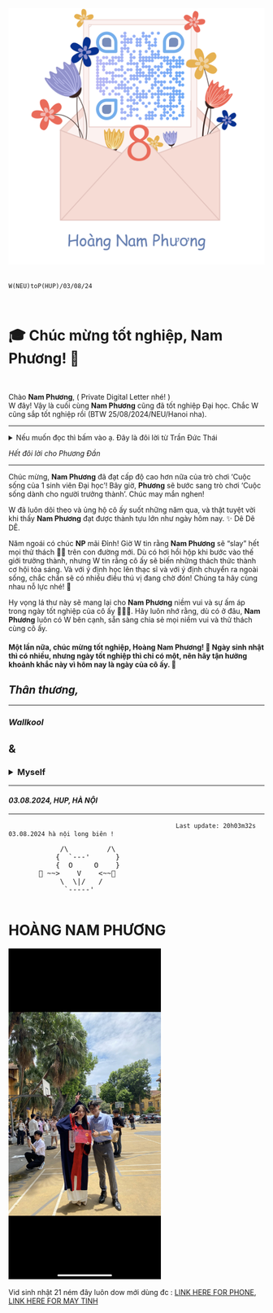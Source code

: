 <img src="https://github.com/Wallkool123456/graduation-letter-/blob/master/_Private%20digital%20letter%20for%20Ho%C3%A0ng%20Nam%20Ph%C6%B0%C6%A1ng's%20graduation%20ceremony._.png" alt="Image 1" width="1200"/>
                                                       
                                                        W(NEU)toP(HUP)/03/08/24

<br>

# 🎓 Chúc mừng tốt nghiệp, **Nam Phương**! 🎉
<br>

Chào **Nam Phương**, ( Private Digital Letter nhé! )  
W đây! Vậy là cuối cùng **Nam Phương** cũng đã tốt nghiệp Đại học. Chắc W cũng sắp tốt nghiệp rồi (BTW 25/08/2024/NEU/Hanoi nha). 
<br>

---

<details>
<summary>Nếu muốn đọc thì bấm vào ạ. Đây là đôi lời từ Trần Đức Thái</summary>
  
<br>

Nếu như m đã ấn chọn vào đoạn này thì bức thư chắc chắn sẽ bị hủy link sau khi m thoát. Nhưng cứ đọc hết đi nhé !

Khụ khụ nay mua hoa cho nàng bị sốt hic. Trân trọng Thái đi!

---

> Nhanh nhỉ, chỉ mới 4-5 năm trước còn bận khi kỳ thi đại học chuẩn bị diễn ra, đợt đấy trao đổi bài với **Nam Phương** cũng nhiều vl, còn nhớ hồi đi học nhà **Dậu**, rồi mấy bữa đi phượt với lớp Đi **Sầm Sơn** này, rồi đi quê Nước mắm **Nam Hương** lên núi cắm trại nè :)) rồi vèo cái lại lo toan việc lên đại học đi được du lịch với nàng có 1 lần mà nhanh thật. Đợt đấy còn đi bộ dạo quanh gần Trường Đại học **Kiến trúc Hà Nội** với **Hưng** và **Nam Phương** nữa, t cứ ngỡ là mới 1-2 năm. Thề thế đợt đấy t còn chưa yêu thật, t nhớ lần cuối đi chơi mà t với **Phương** đần còn độc thân là hồi thăm nhà **Huyền** ấy. Rồi đi fes ở Đại học **Bách Khoa**. Rồi đợt gì đi thăm thầy cô c3 nữa lâu lắm rồi. M còn thu âm cho câu **CLB** gì nữa ấy rồi b còn đi chuyển mộ … m còn bị sốt lúc đi quân sự t nhớ thế :))
>
> Rồi hết có lẽ là kiểu t nhớ thêm mấy lần t đi quên đồ r m lượm hộ cảm ơn nàng nha :)))
---

<br>

<div style="display: flex; flex-wrap: wrap; gap: 10px;">
  <!-- Dòng 1 -->
  <img src="https://github.com/Wallkool123456/graduation-letter-/blob/master/z5693599821637_0930d96597503572608e0d35f009ed28.jpg" alt="Image 1" width="300"/>
  <img src="https://github.com/Wallkool123456/graduation-letter-/blob/master/z5693599824795_38152012d51d1a597fc2b1ff034f55d5.jpg" alt="Image 2" width="300"/>
  <img src="https://github.com/Wallkool123456/graduation-letter-/blob/master/z5693599832303_2676764ba3ed7466777782bd3c0b6ae8.jpg" alt="Image 3" width="300"/>
  <!-- Dòng 2 -->
  <img src="https://github.com/Wallkool123456/graduation-letter-/blob/master/z5693599835061_7d1d2cd09049ad6d29008a4b978bad96.jpg" alt="Image 4" width="300"/>
  <img src="https://github.com/Wallkool123456/graduation-letter-/blob/master/z5693599844326_005b4e3e81f0e1a0eefa13487a02762b.jpg" alt="Image 5" width="300"/>
  <img src="https://github.com/Wallkool123456/graduation-letter-/blob/master/z5693599848592_77a414b376538d0adff86d3a03f323c9.jpg" alt="Image 6" width="300"/>
</div>

<div style="display: flex; flex-wrap: wrap; gap: 10px;">
  <img src="https://github.com/Wallkool123456/graduation-letter-/blob/master/z5693961990542_d89f311b1354896589a72c6cdfcd9297.jpg" alt="Image 2" width="300"/>
</div>

<br>
<br>
<br>
<br>

---
Rồi thế là. Xong t không nhớ gì nhiều nữa chắc nhiều thứ quá gần đây làm t nghi ngờ hoặc thậm chí từ năm 3 là t cảm giác t cũng nhiều cái khó nói đến tận giờ, nhiều lúc thực sự không muốn tương tác với ai lắm, t luôn muốn mọi thứ rồi cũng qua với kiểu t cũng không muốn cảm xúc hay năng lượng t ảnh hưởng đến ai. T mong t có thể chia sẻ tâm sự với m sau. Chắc m cũng không nhớ 1 số đợt nằm ngoái hay đợt nào bản thân t còn không nhớ. Bận t còn không liên lạc với m hay hỏi thăm, t xin lỗi. 

M biết t từ nhà **Thầy Long** là 11 năm rồi, ấy mà t biết m mới có 7 năm thôi à, xin lỗi nha. Nhưng mà dù 2020 cứ ngỡ là 1-2 tháng trước nhưng bây giờ là 2024, cụ thể là 03/08/2024. Bạn đã thực sự thay đổi rất nhiều, t bất ngờ lắm. Lâu lâu t mới gặp bạn 1 lần và cứ nhiều lần như thế là t thấy b khác nhiều thứ dần dần từng chút 1 và tạo nên bạn của ngày hôm nay. Ngày t chuyển trọ đầu tiên cùng với **Nam Phương**, t thấy **Nam Phương** đã trưởng thành hơn, xinh đẹp hơn, duyên hơn và đáng yêu hơn rất nhiều 🩵. T tự hào lắm, cái này t nói nhiều nhưng mà t tự hào vì có **Nam Phương** là 1 trong những người thực sự quan trọng trong cuộc sống của t. Nên dù sau này có bất kỳ 1 chuyện gì xảy ra giữa 2 đứa thì luôn nhớ lại bức thư này và luôn nhớ lại những lần giao cắt của cuộc đời 2 đứa. *( Không có chuyện hủy link đâu t lừa đó đúng là Phương Đần )*

Sắp tới còn gian nan nữa còn nhiều thứ, còn nhiều kỉ niệm sắp tới (Coi như t đến từ tương lai biết trước tương lại đi)! 

## *Những kệ hết đi,*
</details> 

*Hết đôi lời cho Phương Đần*

---

Chúc mừng, **Nam Phương** đã đạt cấp độ cao hơn nữa của trò chơi ‘Cuộc sống của 1 sinh viên Đại học’! Bây giờ, **Phương** sẽ bước sang trò chơi ‘Cuộc sống dành cho người trưởng thành’. Chúc may mắn nghen!

W đã luôn dõi theo và ủng hộ cô ấy suốt những năm qua, và thật tuyệt vời khi thấy **Nam Phương** đạt được thành tựu lớn như ngày hôm nay. ✨ Dê Dê DÊ.

Năm ngoái có chúc **NP** mãi Đỉnh! Giờ W tin rằng **Nam Phương** sẽ “slay” hết mọi thử thách 🧑‍🎓 trên con đường mới. Dù có hơi hồi hộp khi bước vào thế giới trưởng thành, nhưng W tin rằng cô ấy sẽ biến những thách thức thành cơ hội tỏa sáng. Và với ý định học lên thạc sĩ và với ý định chuyển ra ngoài sống, chắc chắn sẽ có nhiều điều thú vị đang chờ đón! Chúng ta hãy cùng nhau nỗ lực nhé! 🚀

Hy vọng lá thư này sẽ mang lại cho **Nam Phương** niềm vui và sự ấm áp trong ngày tốt nghiệp của cô ấy 🩵🩵🩵. Hãy luôn nhớ rằng, dù có ở đâu, **Nam Phương** luôn có W bên cạnh, sẵn sàng chia sẻ mọi niềm vui và thử thách cùng cô ấy.

#### Một lần nữa, chúc mừng tốt nghiệp, **Hoàng Nam Phương**! 🎊 Ngày sinh nhật thì có nhiều, nhưng ngày tốt nghiệp thì chỉ có một, nên hãy tận hưởng khoảnh khắc này vì hôm nay là ngày của cô ấy. 🎈

## *Thân thương,*  
---
### *Wallkool*  
## &
### <details><summary>Myself</summary>Trần Đức Thái</details>

---

#### *03.08.2024, HUP, HÀ NỘI*
---


                                                  Last update: 20h03m32s 03.08.2024 hà nội long biên !  

<pre>
            /\         /\
           {  `---'      }
           {  O     O    }
       🩵 ~~>    V    <~~🩵 
            \  \|/   /
             `-----'
     
</pre>

# **HOÀNG NAM PHƯƠNG**

 <img src="https://github.com/Wallkool123456/graduation-letter-/blob/master/tốt nghiệp rồi nhé.jpg" alt="Image 1" width="300"/>


Vid sinh nhật 21 ném đây luôn dow mới dùng đc : [LINK HERE FOR PHONE](https://github.com/Wallkool123456/graduation-letter-/blob/master/21-10-2023-%5B2M-2D%5D%20HNP.mp4), [LINK HERE FOR MAY TINH](https://github.com/Wallkool123456/graduation-letter-/blob/master/21-10-2023-%5B2M-2D%5D.mov)
